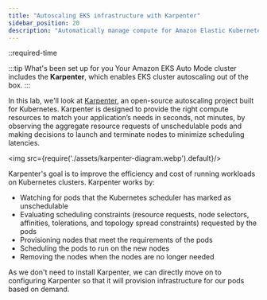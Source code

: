 ```yaml
---
title: "Autoscaling EKS infrastructure with Karpenter"
sidebar_position: 20
description: "Automatically manage compute for Amazon Elastic Kubernetes Service with Karpenter."
---
```


::required-time

:::tip What's been set up for you
Your Amazon EKS Auto Mode cluster includes the **Karpenter**, which enables EKS cluster autoscaling out of the box.
:::

In this lab, we'll look at [Karpenter](https://github.com/aws/karpenter), an open-source autoscaling project built for Kubernetes. Karpenter is designed to provide the right compute resources to match your application’s needs in seconds, not minutes, by observing the aggregate resource requests of unschedulable pods and making decisions to launch and terminate nodes to minimize scheduling latencies.

<img src={require('./assets/karpenter-diagram.webp').default}/>

Karpenter's goal is to improve the efficiency and cost of running workloads on Kubernetes clusters. Karpenter works by:

- Watching for pods that the Kubernetes scheduler has marked as unschedulable
- Evaluating scheduling constraints (resource requests, node selectors, affinities, tolerations, and topology spread constraints) requested by the pods
- Provisioning nodes that meet the requirements of the pods
- Scheduling the pods to run on the new nodes
- Removing the nodes when the nodes are no longer needed

As we don't need to install Karpenter, we can directly move on to configuring Karpenter so that it will provision infrastructure for our pods based on demand.
